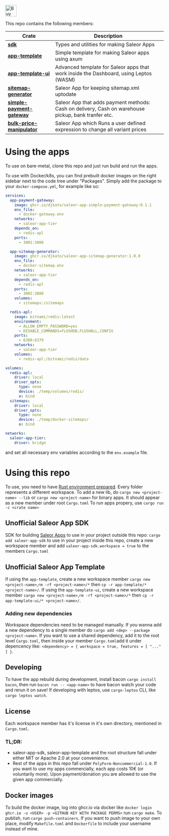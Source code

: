 <a href='https://ko-fi.com/A0A8Q3SVZ' target='_blank'><img height='36' style='border:0px;height:36px;' src='https://storage.ko-fi.com/cdn/kofi4.png?v=3' border='0' alt='Buy Me a Coffee at ko-fi.com' /></a>

This repo contains the following members:

| Crate                                                                                                     | Description                                                                                         |
| --------------------------------------------------------------------------------------------------------- | --------------------------------------------------------------------------------------------------- |
| [**sdk**](https://crates.io/crates/saleor-app-sdk)                                                        | Types and utilities for making Saleor Apps                                                          |
| [**app-template**](https://github.com/djkato/saleor-apps-rs/tree/master/app-template)                     | Simple template for making Saleor apps using axum                                                   |
| [**app-template-ui**](https://github.com/djkato/saleor-apps-rs/tree/master/app-template-ui)               | Advanced template for Saleor apps that work inside the Dashboard, using Leptos (WASM)               |
| [**sitemap-generator**](https://github.com/djkato/saleor-apps-rs/tree/master/sitemap-generator)           | Saleor App for keeping sitemap.xml uptodate                                                         |
| [**simple-payment-gateway**](https://github.com/djkato/saleor-apps-rs/tree/master/simple-payment-gateway) | Saleor App that adds payment methods: Cash on delivery, Cash on warehouse pickup, bank tranfer etc. |
| [**bulk-price-manipulator**](https://github.com/djkato/saleor-apps-rs/tree/master/bulk-price-manipulator) | Saleor App which Runs a user defined expression to change all variant prices                        |

# Using the apps

To use on bare-metal, clone this repo and just run build and run the apps.

To use with Docker/k8s, you can find prebuilt docker images on the right sidebar next to the code tree under "Packages".
Simply add the package to your `docker-compose.yml`, for example like so:

```yml
services:
  app-payment-gateway:
    image: ghcr.io/djkato/saleor-app-simple-payment-gateway:0.1.1
    env_file:
      - docker-gateway.env
    networks:
      - saleor-app-tier
    depends_on:
      - redis-apl
    ports:
      - 3001:3000

  app-sitemap-generator:
    image: ghcr.io/djkato/saleor-app-sitemap-generator:1.0.0
    env_file:
      - docker-sitemap.env
    networks:
      - saleor-app-tier
    depends_on:
      - redis-apl
    ports:
      - 3002:3000
    volumes:
      - sitemaps:/sitemaps

  redis-apl:
    image: bitnami/redis:latest
    environment:
      - ALLOW_EMPTY_PASSWORD=yes
      - DISABLE_COMMANDS=FLUSHDB,FLUSHALL,CONFIG
    ports:
      - 6380:6379
    networks:
      - saleor-app-tier
    volumes:
      - redis-apl:/bitnami/redis/data

volumes:
  redis-apl:
    driver: local
    driver_opts:
      type: none
      device: ./temp/volumes/redis/
      o: bind
  sitemaps:
    driver: local
    driver_opts:
      type: none
      device: ./temp/docker-sitemaps/
      o: bind

networks:
  saleor-app-tier:
    driver: bridge
```

and set all necessary env variables according to the `env.example` file.

# Using this repo

To use, you need to have [Rust environment prepared](https://rustup.rs/).
Every folder represents a different workspace. To add a new lib, do `cargo new <project-name> --lib` or `cargo new <project-name>` for binary apps. It should appear as a new member under root `Cargo.toml`
To run apps propery, use `cargo run -c <crate name>`

## Unofficial Saleor App SDK

SDK for building [Saleor Apps](https://github.com/saleor/apps)
to use in your project outside this repo: `cargo add saleor-app-sdk`
to use in your project inside this repo, create a new workspace member and add `saleor-app-sdk.workspace = true` to the members `Cargo.toml`

## Unofficial Saleor App Template

If using the `app-template`, create a new workspace member `cargo new <project-name>`,`rm -rf <project-name>/*` then `cp -r app-template/* <project-name>/`.
If using the `app-template-ui`, create a new workspace member `cargo new <project-name>`,`rm -rf <project-name>/*` then `cp -r app-template-ui/* <project-name>/`.

### Adding new dependencies

Workspace dependencies need to be managed manually. If you wanna add a new dependency to a single member do `cargo add <dep> --package <project-name>`.
If you want to use a shared dependency, add it to the root level `Cargo.toml`,
then inside your member `Cargo.toml`add it under depencency like: `<dependency> = { workspace = true, features = [ "..." ] }`.

## Developing

To have the app rebuild during development, install bacon `cargo install bacon`, then run `bacon run -- <app-name>` to have bacon watch your code and rerun it on save!
If developing with leptos, use `cargo-leptos` CLI, like `cargo leptos watch`.

## License

Each workspace member has it's license in it's own directory, mentioned in `Cargo.toml`.

### TL;DR:

- saleor-app-sdk, saleor-app-template and the root structure fall under either MIT or Apache 2.0 at your convenience.
- Rest of the apps in this repo fall under `PolyForm-Noncommercial-1.0`. If you want to use my apps commercially, each app costs 10€ (or voluntarily more). Upon payment/donation you are allowed to use the given app commercially.

## Docker images

To build the docker image, log into ghcr.io via docker like `docker login ghcr.io -u <USER> -p <GITHUB KEY WITH PACKAGE PERMS>` run `cargo make`. To publish, run `cargo push-containers`. If you want to push image to your own place, modify `Makefile.toml` and `Dockerfile` to include your username instead of mine.
